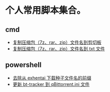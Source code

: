 # 个人常用脚本集合。
## cmd
- [复制压缩包（7z、rar、zip）文件名到剪切板](ArchivedFiles2Clipboard.bat)
- [复制压缩包（7z、rar、zip）文件名到 txt 文件](benzi_name_log.bat)

## powershell
- [去除从 exhentai 下载种子文件名的前缀](replace_exhentai_torrent_pre.ps1)
- [更新 bt-tracker 到 qBittorrent.ini 文件](update_trackers_to_qbittorrent_setting.ps1)
